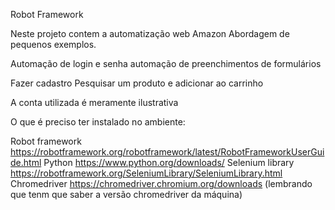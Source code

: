 Robot Framework 

Neste projeto contem a automatização web Amazon
Abordagem de pequenos exemplos.

Automação de login e senha
automação de preenchimentos de formulários 

Fazer cadastro
Pesquisar um produto e adicionar ao carrinho

A conta utilizada é meramente ilustrativa


 O que é preciso ter instalado no ambiente: 

Robot framework https://robotframework.org/robotframework/latest/RobotFrameworkUserGuide.html
Python https://www.python.org/downloads/
Selenium library https://robotframework.org/SeleniumLibrary/SeleniumLibrary.html
Chromedriver https://chromedriver.chromium.org/downloads (lembrando que tenm que saber a versão chromedriver da máquina)
